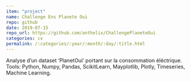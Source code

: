 ```yaml
---
item: "project"
name: Challenge Ens Planete Oui
repo: github
date: 2019-07-15
repo_url: https://github.com/anthelix/ChallengePlaneteOui
categories: cv
permalink: /:categories/:year/:month/:day/:title.html
---
```


Analyse d’un dataset ‘PlanetOui’ portant sur la consommation éléctrique.   
Tools: Python, Numpy, Pandas, ScikitLearn, Mayplotlib, Plotly, Timeseries, Machine Learning.
